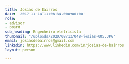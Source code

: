 ```yaml
---
title: Josias de Bairros
date: '2017-11-14T11:08:34.000+00:00'
role:
- advisor
- board
sub_heading: Engenheiro eletricista
thumbnail: "/uploads/2020/08/13/048-josias-005.JPG"
email: josiasdebairros@gmail.com
linkedin: https://www.linkedin.com/in/josias-de-bairros
layout: person

---
```

